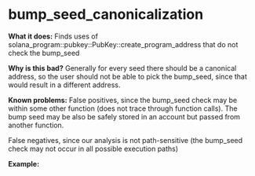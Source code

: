 # bump_seed_canonicalization

**What it does:**
Finds uses of solana_program::pubkey::PubKey::create_program_address that do not check the bump_seed

**Why is this bad?**
Generally for every seed there should be a canonical address, so the user should not be
able to pick the bump_seed, since that would result in a different address.

**Known problems:**
False positives, since the bump_seed check may be within some other function (does not
trace through function calls). The bump seed may be also be safely stored in an account but
passed from another function.

False negatives, since our analysis is not path-sensitive (the bump_seed check may not
occur in all possible execution paths)

**Example:**

